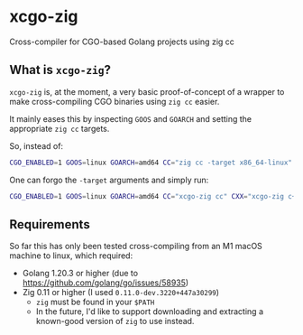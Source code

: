 # xcgo-zig

Cross-compiler for CGO-based Golang projects using zig cc

## What is `xcgo-zig`?

`xcgo-zig` is, at the moment, a very basic proof-of-concept of a wrapper to make cross-compiling CGO binaries using `zig cc` easier.

It mainly eases this by inspecting `GOOS` and `GOARCH` and setting the appropriate `zig cc` targets.

So, instead of:

```bash
CGO_ENABLED=1 GOOS=linux GOARCH=amd64 CC="zig cc -target x86_64-linux" CXX="zig c++ -target x86_64-linux" go build main.go
```

One can forgo the `-target` arguments and simply run:

```bash
CGO_ENABLED=1 GOOS=linux GOARCH=amd64 CC="xcgo-zig cc" CXX="xcgo-zig c++" go build main.go
```

## Requirements

So far this has only been tested cross-compiling from an M1 macOS machine to linux, which required: 

- Golang 1.20.3 or higher (due to https://github.com/golang/go/issues/58935)
- Zig 0.11 or higher (I used `0.11.0-dev.3220+447a30299`)
  - `zig` must be found in your `$PATH` 
  - In the future, I'd like to support downloading and extracting a known-good version of `zig` to use instead.



